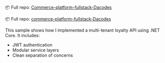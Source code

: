 
📦 Full repo: [Commerce-platform-fullstack-Dacodes](https://github.com/GregHowe/commerce-platform-fullstack-Dacodes/tree/main/Core.Backend)

📦 Full repo: [commerce-platform-fullstack-Dacodes]([https://github.com/GregHowe/CommerceCircle](https://github.com/GregHowe/commerce-platform-fullstack-Dacodes/blob/main/docker-compose.yml))
 
This sample shows how I implemented a multi-tenant loyalty API using .NET Core. It includes:
- JWT authentication
- Modular service layers
- Clean separation of concerns

